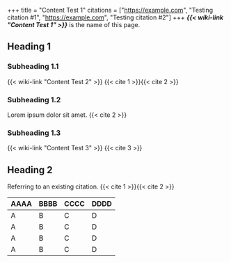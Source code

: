 +++
title = "Content Test 1"
citations = ["https://example.com", "Testing citation #1", "https://example.com", "Testing citation #2"]
+++
***{{< wiki-link "Content Test 1" >}}*** is the  name of this page.

## Heading 1

### Subheading 1.1

{{< wiki-link "Content Test 2" >}} {{< cite 1 >}}{{< cite 2 >}}

### Subheading 1.2

Lorem ipsum dolor sit amet. {{< cite 2 >}}

### Subheading 1.3

{{< wiki-link "Content Test 3" >}} {{< cite 3 >}}

## Heading 2

Referring to an existing citation. {{< cite 1 >}}{{< cite 2 >}}

| AAAA | BBBB | CCCC | DDDD |
| ---- | ---- | ---- | ---- |
| A    | B    | C    | D    |
| A    | B    | C    | D    |
| A    | B    | C    | D    |
| A    | B    | C    | D    |
